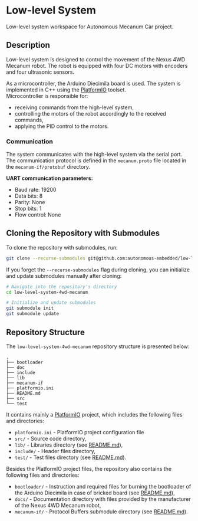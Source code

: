 # Low-level System

Low-level system workspace for Autonomous Mecanum Car project.

## Description

Low-level system is designed to control the movement of the Nexus 4WD Mecanum robot. The robot is equipped with four DC motors with encoders and four ultrasonic sensors.

As a microcontroller, the Arduino Diecimila board is used. The system is implemented in C++ using the [PlatformIO](https://platformio.org/) toolset.  
Microcontroller is responsible for:
- receiving commands from the high-level system,
- controlling the motors of the robot accordingly to the received commands,
- applying the PID control to the motors.

### Communication
The system communicates with the high-level system via the serial port. The communication protocol is defined in the `mecanum.proto` file located in the `mecanum-if/protobuf` directory.

**UART communication parameters:**
- Baud rate: 19200
- Data bits: 8
- Parity: None
- Stop bits: 1
- Flow control: None

## Cloning the Repository with Submodules

To clone the repository with submodules, run: 
```bash 
git clone --recurse-submodules git@github.com:autonomous-embedded/low-level-system-4wd-mecanum.git
```

If you forget the `--recurse-submodules` flag during cloning, you can initialize and update submodules manually after cloning:
```bash
# Navigate into the repository's directory
cd low-level-system-4wd-mecanum

# Initialize and update submodules
git submodule init
git submodule update
```

## Repository Structure

The `low-level-system-4wd-mecanum` repository structure is presented below:
```
.
├── bootloader
├── doc
├── include
├── lib
├── mecanum-if
├── platformio.ini
├── README.md
├── src
└── test
```

It contains mainly a [PlatformIO](https://platformio.org/) project, which includes the following files and directories:
- `platformio.ini` - PlatformIO project configuration file
- `src/` - Source code directory,
- `lib/` - Libraries directory (see [README.md](lib/README.md)),
- `include/` - Header files directory,
- `test/` - Test files directory (see [README.md](test/README.md)).

Besides the PlatformIO project files, the repository also contains the following files and directories:
- `bootloader/` - Instruction and required files for burning the bootloader of the Arduino Diecimila in case of bricked board (see [README.md](bootloader/README.md)),
- `docs/` - Documentation directory with files provided by the manufacturer of the Nexus 4WD Mecanum robot,
- `mecanum-if/` - Protocol Buffers submodule directory (see [README.md](mecanum-if/README.md)).

